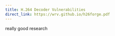 ```yaml
---
title: H.264 Decoder Vulnerabilities
direct_link: https://wrv.github.io/h26forge.pdf
---
```


really good research
